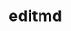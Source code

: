 # editmd

<script setup>
  import EditorJS from "../../../src/components/common/EditorJS.vue"
</script>

<EditorJS
  :modelValue="'#abc'"
/>
